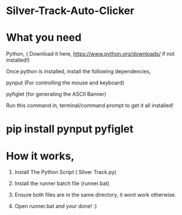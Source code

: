# Silver-Track-Auto-Clicker

# What you need 

 Python, ( Download it here, https://www.python.org/downloads/ if not installed!)

 Once python is installed, install the following dependencies,

 pynput (For controlling the mouse and keyboard)

 pyfiglet (for generating the ASCII Banner)

 Run this command in, terminal/command prompt to get it all installed!

 # pip install pynput pyfiglet

 

# How it works,

 1. Install The Python Script ( Silver Track.py)

 2. Install the runner batch file (runner.bat)

 3. Ensure both files are in the same directory, it wont work otherwise.

 4. Open runner.bat and your done! :)
